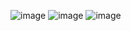 ![image](https://github.com/user-attachments/assets/85a54836-61cd-4b8b-b420-cef3647fd7aa)
![image](https://github.com/user-attachments/assets/eda52224-0aa4-4e0e-b8f3-42ecc7ce2dfa)
![image](https://github.com/user-attachments/assets/f3f2ae1c-7bbc-49e0-94af-09dfd4aca2a0)
